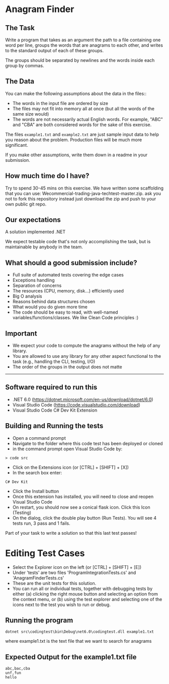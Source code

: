 # Anagram Finder

## The Task
Write a program that takes as an argument the path to a file containing one word per line, groups the words that are anagrams to each other, and writes to the standard output of each of these groups.

The groups should be separated by newlines and the words inside each group by commas.

## The Data
You can make the following assumptions about the data in the files::

- The words in the input file are ordered by size
- The files may not fit into memory all at once (but all the words of the same size would)
- The words are not necessarily actual English words. For example, "ABC" and "CBA" are both considered words for the sake of this exercise.

The files `example1.txt` and `example2.txt` are just sample input data to help you reason about the problem. Production files will be much more significant.

If you make other assumptions, write them down in a readme in your submission.

## How much time do I have?
Try to spend 30-45 mins on this exercise. We have written some scaffolding that you can use: Wecommercial-trading-java-techtest-master.zip.
ask you not to fork this repository instead just download the zip and push to your own public git repo.

## Our expectations
A solution implemented .NET

We expect testable code that's not only accomplishing the task, but is maintainable by anybody in the team.

## What should a good submission include?
- Full suite of automated tests covering the edge cases
- Exceptions handling
- Separation of concerns
- The resources (CPU, memory, disk...) efficiently used
- Big O analysis
- Reasons behind data structures chosen
- What would you do given more time
- The code should be easy to read, with well-named variables/functions/classes. We like Clean Code principles :)

## Important
- We expect your code to compute the anagrams without the help of any library.
- You are allowed to use any library for any other aspect functional to the task (e.g., handling the CLI, testing, I/O)
- The order of the groups in the output does not matte

---

## Software required to run this
* .NET 6.0 (https://dotnet.microsoft.com/en-us/download/dotnet/6.0)
* Visual Studio Code (https://code.visualstudio.com/download)
* Visual Studio Code C# Dev Kit Extension

## Building and Running the tests

- Open a command prompt
- Navigate to the folder where this code test has been deployed or cloned
- in the command prompt open Visual Studio Code by:
```
> code src
```
- Click on the Extensions icon (or [CTRL] + [SHIFT] + [X])
- In the search box enter:
```
C# Dev Kit
```
- Click the Install button
- Once this extension has installed, you will need to close and reopen Visual Studio Code
- On restart, you should now see a conical flask icon. Click this Icon (Testing)
- On the dialog, click the double play button (Run Tests). You will see 4 tests run, 3 pass and 1 fails. 

Part of your task to write a solution so that this last test passes!


# Editing Test Cases

- Select the Explorer icon on the left (or [CTRL] + [SHIFT] + [E])
- Under 'tests' are two files 'ProgramIntegrationTests.cs' and 'AnagramFinderTests.cs'
- These are the unit tests for this solution.
- You can run all or individual tests, together with debugging tests by either (a) clicking the right mouse button and selecting an option from the context menu, or (b) using the test explorer and selecting one of the icons next to the test you wish to run or debug.

## Running the program
```
dotnet src\codingtest\bin\Debug\net6.0\codingtest.dll example1.txt
```
where example1.txt is the text file that we want to search for anagrams

## Expected Output for the example1.txt file

```
abc,bac,cba
unf,fun
hello
```
